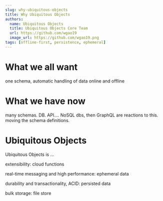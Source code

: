 ```yaml
---
slug: why-ubiquitous-objects
title: Why Ubiquitous Objects
authors:
  name: Ubiquitous Objects
  title: Ubiquitous Objects Core Team
  url: https://github.com/wgao19
  image_url: https://github.com/wgao19.png
tags: [offline-first, persistence, ephemeral]
---
```





# What we all want
one schema, automatic handling of data online and offline

# What we have now
many schemas. DB. API.... NoSQL dbs, then GraphQL are reactions to this. moving the schema definitions.

# Ubiquitous Objects

Ubiquitous Objects is ...


extensibility: cloud functions

real-time messaging and high performance: ephemeral data

durability and transactionality, ACID: persisted data

bulk storage: file store


